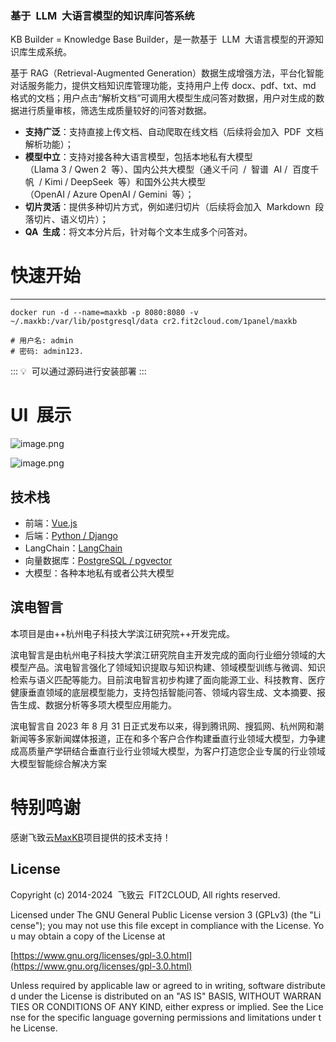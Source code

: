 ### 基于  LLM  大语言模型的知识库问答系统

KB Builder = Knowledge Base Builder，是一款基于  LLM  大语言模型的开源知识库生成系统。

基于 RAG（Retrieval-Augmented Generation）数据生成增强方法，平台化智能对话服务能力，提供文档知识库管理功能，支持用户上传 docx、pdf、txt、md 格式的文档；用户点击“解析文档”可调用大模型生成问答对数据，用户对生成的数据进行质量审核，筛选生成质量较好的问答对数据。

- **支持广泛**：支持直接上传文档、自动爬取在线文档（后续将会加入  PDF  文档解析功能）；
- **模型中立**：支持对接各种大语言模型，包括本地私有大模型（Llama 3 / Qwen 2  等）、国内公共大模型（通义千问  /  智谱  AI /  百度千帆  / Kimi / DeepSeek  等）和国外公共大模型（OpenAI / Azure OpenAI / Gemini  等）；
- **切片灵活**：提供多种切片方式，例如递归切片（后续将会加入  Markdown  段落切片、语义切片）；
- **QA  生成**：将文本分片后，针对每个文本生成多个问答对。

# 快速开始

---

    docker run -d --name=maxkb -p 8080:8080 -v ~/.maxkb:/var/lib/postgresql/data cr2.fit2cloud.com/1panel/maxkb

    # 用户名: admin
    # 密码: admin123.

:::
💡  可以通过源码进行安装部署
:::

# UI  展示

![image.png](https://alidocs.oss-cn-zhangjiakou.aliyuncs.com/res/ZWGl0wXgxzKZO34Y/img/27f09b78-6937-4f48-933f-38805e71f023.png)

![image.png](https://alidocs.oss-cn-zhangjiakou.aliyuncs.com/res/ZWGl0wXgxzKZO34Y/img/17a0ddd9-7417-48ae-bc11-1ae3bbb81796.png)

## 技术栈

- 前端：[Vue.js](https://cn.vuejs.org/)
- 后端：[Python / Django](https://www.djangoproject.com/)
- LangChain：[LangChain](https://www.langchain.com/)
- 向量数据库：[PostgreSQL / pgvector](https://www.postgresql.org/)
- 大模型：各种本地私有或者公共大模型

## 滨电智言

本项目是由++杭州电子科技大学滨江研究院++开发完成。

滨电智言是由杭州电子科技大学滨江研究院自主开发完成的面向行业细分领域的大模型产品。滨电智言强化了领域知识提取与知识构建、领域模型训练与微调、知识检索与语义匹配等能力。目前滨电智言初步构建了面向能源工业、科技教育、医疗健康垂直领域的底层模型能力，支持包括智能问答、领域内容生成、文本摘要、报告生成、数据分析等多项大模型应用能力。

滨电智言自 2023 年 8 月 31 日正式发布以来，得到腾讯网、搜狐网、杭州网和潮新闻等多家新闻媒体报道，正在和多个客户合作构建垂直行业领域大模型，力争建成高质量产学研结合垂直行业行业领域大模型，为客户打造您企业专属的行业领域大模型智能综合解决方案

# 特别鸣谢

感谢飞致云[MaxKB](https://github.com/1Panel-dev/MaxKB)项目提供的技术支持！

## License

Copyright (c) 2014-2024  飞致云  FIT2CLOUD, All rights reserved.

Licensed under The GNU General Public License version 3 (GPLv3) (the "License"); you may not use this file except in compliance with the License. You may obtain a copy of the License at

[https://www.gnu.org/licenses/gpl-3.0.html](https://www.gnu.org/licenses/gpl-3.0.html)

Unless required by applicable law or agreed to in writing, software distributed under the License is distributed on an "AS IS" BASIS, WITHOUT WARRANTIES OR CONDITIONS OF ANY KIND, either express or implied. See the License for the specific language governing permissions and limitations under the License.

